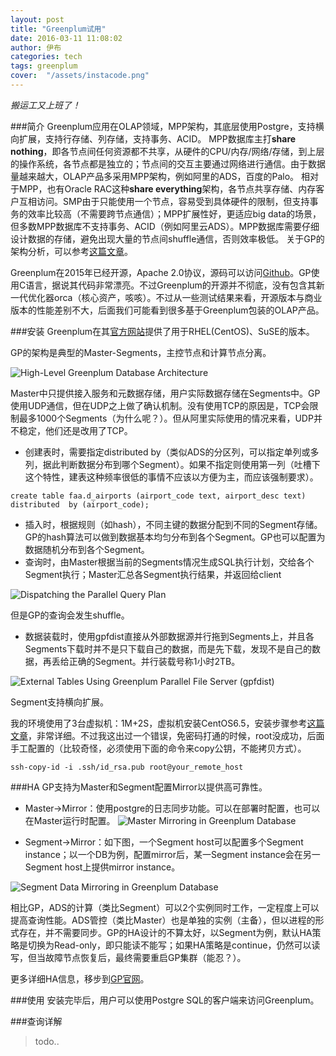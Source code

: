 ```yaml
---
layout: post
title: "Greenplum试用"
date: 2016-03-11 11:08:02
author: 伊布
categories: tech
tags: greenplum
cover:  "/assets/instacode.png"
---
```


*搬运工又上班了！*

###简介
Greenplum应用在OLAP领域，MPP架构，其底层使用Postgre，支持横向扩展，支持行存储、列存储，支持事务、ACID。
MPP数据库主打**share nothing**，即各节点间任何资源都不共享，从硬件的CPU/内存/网络/存储，到上层的操作系统，各节点都是独立的；节点间的交互主要通过网络进行通信。由于数据量越来越大，OLAP产品多采用MPP架构，例如阿里的ADS，百度的Palo。
相对于MPP，也有Oracle RAC这种**share everything**架构，各节点共享存储、内存客户互相访问。SMP由于只能使用一个节点，容易受到具体硬件的限制，但支持事务的效率比较高（不需要跨节点通信）；MPP扩展性好，更适应big data的场景，但多数MPP数据库不支持事务、ACID（例如阿里云ADS）。MPP数据库需要仔细设计数据的存储，避免出现大量的节点间shuffle通信，否则效率极低。
关于GP的架构分析，可以参考[这篇文章](http://www.cnblogs.com/daduxiong/archive/2010/10/13/1850411.html)。

Greenplum在2015年已经开源，Apache 2.0协议，源码可以访问[Github](https://github.com/greenplum-db/gpdb)。GP使用C语言，据说其代码非常漂亮。不过Greenplum的开源并不彻底，没有包含其新一代优化器orca（核心资产，咳咳）。不过从一些测试结果来看，开源版本与商业版本的性能差别不大，后面我们可能看到很多基于Greenplum包装的OLAP产品。



###安装
Greenplum在其[官方网站](https://network.pivotal.io/products/pivotal-gpdb#/releases/669/file_groups/348)提供了用于RHEL(CentOS)、SuSE的版本。

GP的架构是典型的Master-Segments，主控节点和计算节点分离。

![High-Level Greenplum Database Architecture](https://raw.githubusercontent.com/greenplum-db/gpdb-sandbox-tutorials/gh-pages/images/highlevel_arch.jpg)

Master中只提供接入服务和元数据存储，用户实际数据存储在Segments中。GP使用UDP通信，但在UDP之上做了确认机制。没有使用TCP的原因是，TCP会限制最多1000个Segments（为什么呢？）。但从阿里实际使用的情况来看，UDP并不稳定，他们还是改用了TCP。

- 创建表时，需要指定distributed by（类似ADS的分区列，可以指定单列或多列，据此判断数据分布到哪个Segment）。如果不指定则使用第一列（吐槽下这个特性，建表这种频率很低的事情不应该以方便为主，而应该强制要求）。

```
create table faa.d_airports (airport_code text, airport_desc text) distributed  by (airport_code);
```

- 插入时，根据规则（如hash），不同主键的数据分配到不同的Segment存储。GP的hash算法可以做到数据基本均匀分布到各个Segment。GP也可以配置为数据随机分布到各个Segment。
- 查询时，由Master根据当前的Segments情况生成SQL执行计划，交给各个Segment执行；Master汇总各Segment执行结果，并返回给client

![Dispatching the Parallel Query Plan](https://raw.githubusercontent.com/greenplum-db/gpdb-sandbox-tutorials/gh-pages/images/dispatch.jpg)

但是GP的查询会发生shuffle。

- 数据装载时，使用gpfdist直接从外部数据源并行拖到Segments上，并且各Segments下载时并不是只下载自己的数据，而是先下载，发现不是自己的数据，再丢给正确的Segment。并行装载号称1小时2TB。

![External Tables Using Greenplum Parallel File Server (gpfdist)](https://raw.githubusercontent.com/greenplum-db/gpdb-sandbox-tutorials/gh-pages/images/ext_tables.jpg)


Segment支持横向扩展。

我的环境使用了3台虚拟机：1M+2S，虚拟机安装CentOS6.5，安装步骤参考[这篇文章](http://blog.csdn.net/gnail_oug/article/details/46945283)，非常详细。不过我这出过一个错误，免密码打通的时候，root没成功，后面手工配置的（比较奇怪，必须使用下面的命令来copy公钥，不能拷贝方式）。
```
ssh-copy-id -i .ssh/id_rsa.pub root@your_remote_host
```

###HA
GP支持为Master和Segment配置Mirror以提供高可靠性。

- Master->Mirror：使用postgre的日志同步功能。可以在部署时配置，也可以在Master运行时配置。
![Master Mirroring in Greenplum Database](http://gpdb.docs.pivotal.io/4330/graphics/standby_master.jpg)

- Segment->Mirror：如下图，一个Segment host可以配置多个Segment instance；以一个DB为例，配置mirror后，某一Segment instance会在另一Segment host上提供mirror instance。

![Segment Data Mirroring in Greenplum Database ](http://gpdb.docs.pivotal.io/4330/graphics/mirrorsegs.png)

相比GP，ADS的计算（类比Segment）可以2个实例同时工作，一定程度上可以提高查询性能。ADS管控（类比Master）也是单独的实例（主备），但以进程的形式存在，并不需要同步。GP的HA设计的不算太好，以Segment为例，默认HA策略是切换为Read-only，即只能读不能写；如果HA策略是continue，仍然可以读写，但当故障节点恢复后，最终需要重启GP集群（能忍？）。

更多详细HA信息，移步到[GP官网](http://gpdb.docs.pivotal.io/4330/admin_guide/managing/highavail.html)。

###使用
安装完毕后，用户可以使用Postgre SQL的客户端来访问Greenplum。

###查询详解

> todo..




